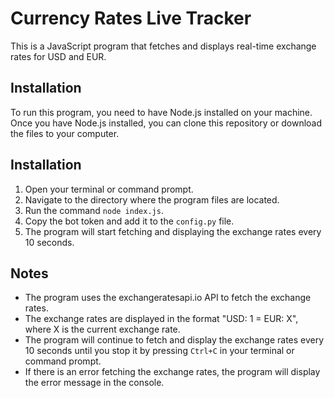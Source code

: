 # Currency Rates Live Tracker 

This is a JavaScript program that fetches and displays real-time exchange rates for USD and EUR.

## Installation

To run this program, you need to have Node.js installed on your machine. Once you have Node.js installed, you can clone this repository or download the files to your computer.

## Installation

1. Open your terminal or command prompt.
2. Navigate to the directory where the program files are located.
3. Run the command `node index.js`.
4. Copy the bot token and add it to the `config.py` file.
5. The program will start fetching and displaying the exchange rates every 10 seconds.

## Notes

- The program uses the exchangeratesapi.io API to fetch the exchange rates.
- The exchange rates are displayed in the format "USD: 1 = EUR: X", where X is the current exchange rate.
- The program will continue to fetch and display the exchange rates every 10 seconds until you stop it by pressing `Ctrl+C` in your terminal or command prompt.
- If there is an error fetching the exchange rates, the program will display the error message in the console. 
 
